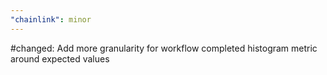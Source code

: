 ```yaml
---
"chainlink": minor
---
```


#changed: Add more granularity for workflow completed histogram metric around expected values

